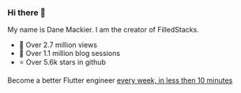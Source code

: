 ### Hi there 👋

My name is Dane Mackier. I am the creator of FilledStacks. 

- 🔭 Over 2.7 million views
- 🌱 Over 1.1 million blog sessions
- ⭐️ Over 5.6k stars in github

Become a better Flutter engineer [every week, in less then 10 minutes](https://filledstacks.substack.com/) 



